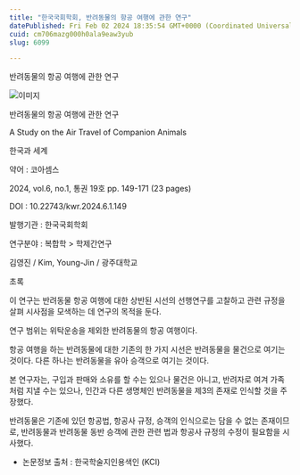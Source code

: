 ```yaml
---
title: "한국국회학회, 반려동물의 항공 여행에 관한 연구"
datePublished: Fri Feb 02 2024 18:35:54 GMT+0000 (Coordinated Universal Time)
cuid: cm706mazg000h0ala9eaw3yub
slug: 6099

---
```



반려동물의 항공 여행에 관한 연구

![이미지](https://cdn.hashnode.com/res/hashnode/image/upload/v1739260203466/66fd46e5-9c10-43de-9d73-91bf0c534c70.jpeg)

반려동물의 항공 여행에 관한 연구

A Study on the Air Travel of Companion Animals

한국과 세계

약어 : 코아셈스

2024, vol.6, no.1, 통권 19호 pp. 149-171 (23 pages)

DOI : 10.22743/kwr.2024.6.1.149

발행기관 : 한국국회학회

연구분야 : 복합학 > 학제간연구

김영진 / Kim, Young-Jin / 광주대학교

초록

이 연구는 반려동물 항공 여행에 대한 상반된 시선의 선행연구를 고찰하고 관련 규정을 살펴 시사점을 모색하는 데 연구의 목적을 둔다.

연구 범위는 위탁운송을 제외한 반려동물의 항공 여행이다.

항공 여행을 하는 반려동물에 대한 기존의 한 가지 시선은 반려동물을 물건으로 여기는 것이다. 다른 하나는 반려동물을 유아 승객으로 여기는 것이다.

본 연구자는, 구입과 판매와 소유를 할 수는 있으나 물건은 아니고, 반려자로 여겨 가족처럼 지낼 수는 있으나, 인간과 다른 생명체인 반려동물을 제3의 존재로 인식할 것을 주장했다.

반려동물은 기존에 있던 항공법, 항공사 규정, 승객의 인식으로는 담을 수 없는 존재이므로, 반려동물과 반려동물 동반 승객에 관한 관련 법과 항공사 규정의 수정이 필요함을 시사했다.

* 논문정보 출처 : 한국학술지인용색인 (KCI)